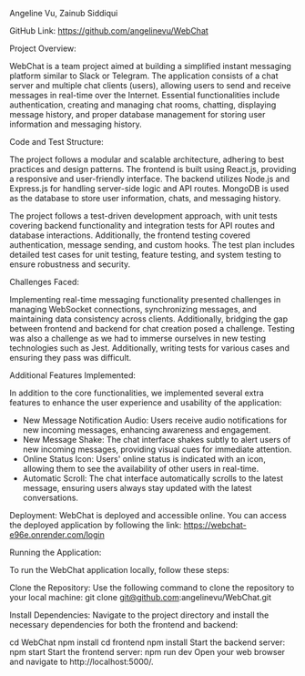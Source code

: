 Angeline Vu, Zainub Siddiqui

GitHub Link: https://github.com/angelinevu/WebChat

Project Overview:

WebChat is a team project aimed at building a simplified instant messaging platform similar to Slack or Telegram. The application consists of a chat server and multiple chat clients (users), allowing users to send and receive messages in real-time over the Internet. Essential functionalities include authentication, creating and managing chat rooms, chatting, displaying message history, and proper database management for storing user information and messaging history.

Code and Test Structure:

The project follows a modular and scalable architecture, adhering to best practices and design patterns. The frontend is built using React.js, providing a responsive and user-friendly interface. The backend utilizes Node.js and Express.js for handling server-side logic and API routes. MongoDB is used as the database to store user information, chats, and messaging history.

The project follows a test-driven development approach, with unit tests covering backend functionality and integration tests for API routes and database interactions. Additionally, the frontend testing covered authentication, message sending, and custom hooks. The test plan includes detailed test cases for unit testing, feature testing, and system testing to ensure robustness and security.

Challenges Faced:

Implementing real-time messaging functionality presented challenges in managing WebSocket connections, synchronizing messages, and maintaining data consistency across clients. Additionally, bridging the gap between frontend and backend for chat creation posed a challenge. Testing was also a challenge as we had to immerse ourselves in new testing technologies such as Jest. Additionally, writing tests for various cases and ensuring they pass was difficult.

Additional Features Implemented:

In addition to the core functionalities, we implemented several extra features to enhance the user experience and usability of the application:

- New Message Notification Audio: Users receive audio notifications for new incoming messages, enhancing awareness and engagement.
- New Message Shake: The chat interface shakes subtly to alert users of new incoming messages, providing visual cues for immediate attention.
- Online Status Icon: Users' online status is indicated with an icon, allowing them to see the availability of other users in real-time.
- Automatic Scroll: The chat interface automatically scrolls to the latest message, ensuring users always stay updated with the latest conversations.

Deployment: WebChat is deployed and accessible online. You can access the deployed application by following the link: https://webchat-e96e.onrender.com/login

Running the Application:

To run the WebChat application locally, follow these steps:

Clone the Repository: 
Use the following command to clone the repository to your local machine:
git clone git@github.com:angelinevu/WebChat.git

Install Dependencies: Navigate to the project directory and install the necessary dependencies for both the frontend and backend:

cd WebChat
npm install
cd frontend
npm install
Start the backend server: npm start
Start the frontend server: npm run dev
Open your web browser and navigate to http://localhost:5000/.
